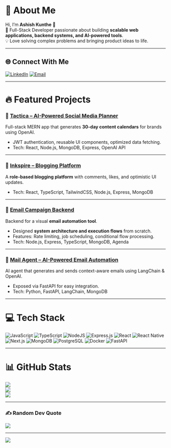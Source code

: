 # 💫 About Me
Hi, I’m **Ashish Kunthe** 👋  
🚀 Full-Stack Developer passionate about building **scalable web applications, backend systems, and AI-powered tools**.  
💡 Love solving complex problems and bringing product ideas to life.  

---

## 🌐 Connect With Me
[![LinkedIn](https://img.shields.io/badge/LinkedIn-%230077B5.svg?logo=linkedin&logoColor=white)](https://www.linkedin.com/in/ashish-kunthe-030b04225/) 
[![Email](https://img.shields.io/badge/Email-D14836?logo=gmail&logoColor=white)](mailto:ashishkunthe20@gmail.com)

---

# 🔥 Featured Projects

### 🔹 [Tactica – AI-Powered Social Media Planner](https://tactica-frontend.vercel.app/)
Full-stack MERN app that generates **30-day content calendars** for brands using OpenAI.  
- JWT authentication, reusable UI components, optimized data fetching.  
- Tech: React, Node.js, MongoDB, Express, OpenAI API  

---

### 🔹 [Inkspire – Blogging Platform](https://inkspire-self.vercel.app/)
A **role-based blogging platform** with comments, likes, and optimistic UI updates.  
- Tech: React, TypeScript, TailwindCSS, Node.js, Express, MongoDB  

---

### 🔹 [Email Campaign Backend](https://github.com/ashishkunthe/email-campaign-backend)
Backend for a visual **email automation tool**.  
- Designed **system architecture and execution flows** from scratch.  
- Features: Rate limiting, job scheduling, conditional flow processing.  
- Tech: Node.js, Express, TypeScript, MongoDB, Agenda  

---

### 🔹 [Mail Agent – AI-Powered Email Automation](https://github.com/ashishkunthe/linkedin-post-agent)
AI agent that generates and sends context-aware emails using LangChain & OpenAI.  
- Exposed via FastAPI for easy integration.  
- Tech: Python, FastAPI, LangChain, MongoDB  

---

# 💻 Tech Stack
![JavaScript](https://img.shields.io/badge/javascript-%23323330.svg?style=for-the-badge&logo=javascript&logoColor=%23F7DF1E) 
![TypeScript](https://img.shields.io/badge/typescript-%23007ACC.svg?style=for-the-badge&logo=typescript&logoColor=white)
![NodeJS](https://img.shields.io/badge/node.js-6DA55F?style=for-the-badge&logo=node.js&logoColor=white) 
![Express.js](https://img.shields.io/badge/express.js-%23404d59.svg?style=for-the-badge&logo=express&logoColor=%2361DAFB)
![React](https://img.shields.io/badge/react-%2320232a.svg?style=for-the-badge&logo=react&logoColor=%2361DAFB)
![React Native](https://img.shields.io/badge/react_native-%2320232a.svg?style=for-the-badge&logo=react&logoColor=%2361DAFB)
![Next.js](https://img.shields.io/badge/Next-black?style=for-the-badge&logo=next.js&logoColor=white)
![MongoDB](https://img.shields.io/badge/MongoDB-%234ea94b.svg?style=for-the-badge&logo=mongodb&logoColor=white)
![PostgreSQL](https://img.shields.io/badge/PostgreSQL-%23316192.svg?style=for-the-badge&logo=postgresql&logoColor=white)
![Docker](https://img.shields.io/badge/Docker-%230db7ed.svg?style=for-the-badge&logo=docker&logoColor=white)
![FastAPI](https://img.shields.io/badge/FastAPI-%23009688.svg?style=for-the-badge&logo=fastapi&logoColor=white)

---

# 📊 GitHub Stats
![](https://github-readme-stats.vercel.app/api?username=ashishkunthe&theme=dark&hide_border=false&include_all_commits=false&count_private=false)<br/>
![](https://nirzak-streak-stats.vercel.app/?user=ashishkunthe&theme=dark&hide_border=false)<br/>
![](https://github-readme-stats.vercel.app/api/top-langs/?username=ashishkunthe&theme=dark&hide_border=false&include_all_commits=false&count_private=false&layout=compact)

---

### ✍️ Random Dev Quote
![](https://quotes-github-readme.vercel.app/api?type=horizontal&theme=radical)

---

[![](https://visitcount.itsvg.in/api?id=ashishkunthe&icon=2&color=0)](https://visitcount.itsvg.in)

<!-- Profile Created & Customized with ❤️ -->

